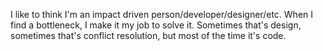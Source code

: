 I like to think I'm an impact driven person/developer/designer/etc. When I find a bottleneck, I make it my job to solve it. Sometimes that's design, sometimes that's conflict resolution, but most of the time it's code.
